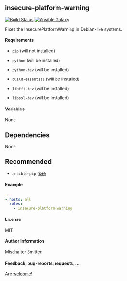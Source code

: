 ## insecure-platform-warning

[![Build Status](https://travis-ci.org/Oefenweb/ansible-insecure-platform-warning.svg?branch=master)](https://travis-ci.org/Oefenweb/ansible-insecure-platform-warning) [![Ansible Galaxy](http://img.shields.io/badge/ansible--galaxy-insecure--platform--warning-blue.svg)](https://galaxy.ansible.com/list#/roles/4386)

Fixes the [InsecurePlatformWarning](https://urllib3.readthedocs.org/en/latest/security.html#insecureplatformwarning) in Debian-like systems.

#### Requirements

* `pip` (will not installed)

* `python` (will be installed)
* `python-dev` (will be installed)
* `build-essential` (will be installed)
* `libffi-dev` (will be installed)
* `libssl-dev` (will be installed)

#### Variables

None

## Dependencies

None

## Recommended

* `ansible-pip` ([see](https://github.com/Oefenweb/ansible-pip)

#### Example

```yaml
---
- hosts: all
  roles:
    - insecure-platform-warning
```

#### License

MIT

#### Author Information

Mischa ter Smitten

#### Feedback, bug-reports, requests, ...

Are [welcome](https://github.com/Oefenweb/ansible-insecure-platform-warning/issues)!
